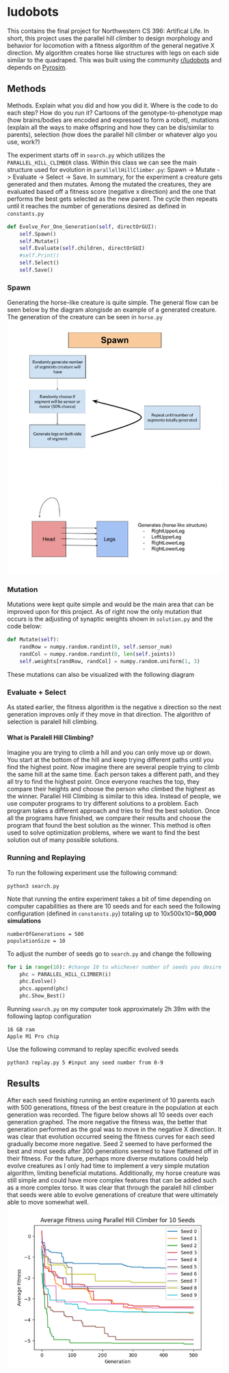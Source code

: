 # ludobots
This contains the final project for Northwestern CS 396: Artifical Life. In short, this project uses the parallel hill climber to design morphology and behavior for locomotion with a fitness algorithm of the general negative X direction. My algorithm creates horse like structures with legs on each side similar to the quadraped. This was built using the community [r/ludobots](https://www.reddit.com/r/ludobots/) and depends on [Pyrosim](https://github.com/jbongard/pyrosim). 

## Methods
Methods. Explain what you did and how you did it. Where is the code to do each step? How do you run it? Cartoons of the genotype-to-phenotype map (how brains/bodies are encoded and expressed to form a robot), mutations (explain all the ways to make offspring and how they can be dis/similar to parents), selection (how does the parallel hill climber or whatever algo you use, work?)

The experiment starts off in `search.py` which utilizes the `PARALLEL_HILL_CLIMBER` class. Within this class we can see the main structure used for  evolution in `parallellHillClimber.py`: Spawn -> Mutate -> Evaluate -> Select -> Save. In summary, for the experiment a creature gets generated and then mutates. Among the mutated the creatures, they are evaluated based off a fitness score (negative x direction) and the one that performs the best gets selected as the new parent. The cycle then repeats until it reaches the number of generations desired as defined in `constants.py`
```python
def Evolve_For_One_Generation(self, directOrGUI):
    self.Spawn()
    self.Mutate()
    self.Evaluate(self.children, directOrGUI)
    #self.Print()
    self.Select()
    self.Save()
```
### Spawn
Generating the horse-like creature is quite simple. The general flow can be seen below by the diagram alongisde an example of a generated creature. The generation of the creature can be seen in `horse.py`
![alt text](https://github.com/jeffersonxu/ludobots/blob/assignment8/algorithm.png)
![alt text](https://github.com/jeffersonxu/ludobots/blob/assignment8/diagram.jpg)

### Mutation
Mutations were kept quite simple and would be the main area that can be improved upon for this project. As of right now the only mutation that occurs is the adjusting of synaptic weights shown in `solution.py` and the code below:
```python
def Mutate(self):
    randRow = numpy.random.randint(0, self.sensor_num)
    randCol = numpy.random.randint(0, len(self.joints))
    self.weights[randRow, randCol] = numpy.random.uniform(1, 3)
```
These mutations can also be visualized with the following diagram

### Evaluate + Select
As stated earlier, the fitness algorithm is the negative x direction so the next generation improves only if they move in that direction. The algorithm of selection is paralell hill climbing. 

#### What is Paralell Hill Climbing?
Imagine you are trying to climb a hill and you can only move up or down. You start at the bottom of the hill and keep trying different paths until you find the highest point. Now imagine there are several people trying to climb the same hill at the same time. Each person takes a different path, and they all try to find the highest point. Once everyone reaches the top, they compare their heights and choose the person who climbed the highest as the winner. Parallel Hill Climbing is similar to this idea. Instead of people, we use computer programs to try different solutions to a problem. Each program takes a different approach and tries to find the best solution. Once all the programs have finished, we compare their results and choose the program that found the best solution as the winner. This method is often used to solve optimization problems, where we want to find the best solution out of many possible solutions.

### Running and Replaying
To run the following experiment use the following command:
```
python3 search.py
```
Note that running the entire experiment takes a bit of time depending on computer capabilities as there are 10 seeds and for each seed the following configuration (defined in `constansts.py`) totaling up to 10x500x10=**50,000 simulations**
```
numberOfGenerations = 500
populationSize = 10
```
To adjust the number of seeds go to `search.py` and change the following
```python
for i in range(10): #change 10 to whichever number of seeds you desire
    phc = PARALLEL_HILL_CLIMBER(i)
    phc.Evolve()
    phcs.append(phc)
    phc.Show_Best()
```

Running `search.py` on my computer took approximately 2h 39m with the following laptop configuration
```
16 GB ram
Apple M1 Pro chip
```
Use the following command to replay specific evolved seeds
```
python3 replay.py 5 #input any seed number from 0-9
```
## Results
After each seed finishing running an entire experiment of 10 parents each with 500 generations, fitness of the best creature in the population at each generation was recorded. The figure below shows all 10 seeds over each generation graphed. The more negative the fitness was, the better that generation performed as the goal was to move in the negative X direction. It was clear that evolution occurred seeing the fitness curves for each seed gradually become more negative. Seed 2 seemed to have performed the best and most seeds after 300 generations seemed to have flattened off in their fitness. For the future, perhaps more diverse mutations could help evolve creatures as I only had time to implement a very simple mutation algorithm, limiting beneficial mutations. Additionally, my horse creature was still simple and could have more complex features that can be added such as a more complex torso. It was clear that through the paralell hill climber that seeds were able to evolve generations of creature that were ultimately able to move somewhat well.
![alt text](https://github.com/jeffersonxu/ludobots/blob/assignment8/diagramFINAL.png)


